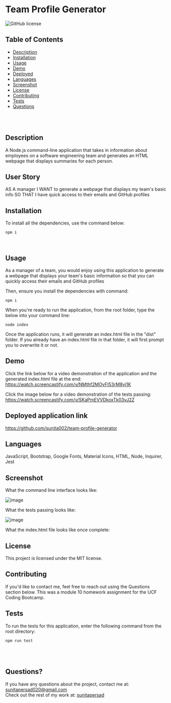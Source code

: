 # Team Profile Generator  <br />

![GitHub license](https://img.shields.io/badge/license-MIT-ff69b4.svg) <br />

## Table of Contents 

- [Description](#description)
- [Installation](#installation)
- [Usage](#usage)
- [Demo](#demo)
- [Deployed](#deployedapplicationlink)
- [Languages](#languages)
- [Screenshot](#screenshot)
- [License](#license)
- [Contributing](#contributing)
- [Tests](#tests)
- [Questions](#questions)

<br />
<br />

## Description

A Node.js command-line application that takes in information about employees on a software engineering team and generates an HTML webpage that displays summaries for each person. <br />

## User Story
AS A manager I WANT to generate a webpage that displays my team's basic info SO THAT I have quick access to their emails and GitHub profiles

## Installation
To install all the dependencies, use the command below:
```
npm i
```
<br />

## Usage

As a manager of a team, you would enjoy using this application to generate a webpage that displays your team's basic information so that you can quickly access their emails and GitHub profiles <br />


Then, ensure you install the dependencies with command:
```
npm i
```
When you're ready to run the application, from the root folder, type the below into your command line:
```
node index
```

Once the application runs, it will generate an index.html file in the "dist" folder. If you already have an index.html file in that folder, it will first prompt you to overwrite it or not.

## Demo

Click the link below for a video demonstration of the application and the generated index.html file at the end:
https://watch.screencastify.com/v/NMthf2MOyFI53rM8yi1K



Click the image below for a video demonstration of the tests passing:
https://watch.screencastify.com/v/SKaPmEVVDkoxTk03vJ2Z


## Deployed application link

https://github.com/sunita002/team-profile-generator <br />

## Languages

JavaScript, Bootstrap, Google Fonts, Material Icons, HTML, Node, Inquirer, Jest <br />

## Screenshot

What the command line interface looks like:

![image](https://user-images.githubusercontent.com/87583026/139600426-f96e2c59-b01a-4cdd-999c-8e260d56f9c1.png)


What the tests passing looks like:

![image](https://user-images.githubusercontent.com/87583026/139599491-3352eb1a-8042-4a07-baa6-9eea44c90171.png)

What the index.html file looks like once complete:


## License

  This project is licensed under the MIT license. <br />
  
## Contributing

If you'd like to contact me, feel free to reach out using the Questions section below. This was a module 10 homework assignment for the UCF Coding Bootcamp.<br />

## Tests

To run the tests for this application, enter the following command from the root directory:

  ```
  npm run test
  ```
  <br /> <br />

## Questions?

If you have any questions about the project, contact me at: 
sunitapersad020@gmail.com <br />
Check out the rest of my work at: 
[sunitapersad](https://github.com/sunita002/) <br />
